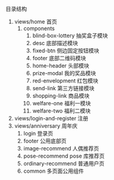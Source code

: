 目录结构
1. views/home 首页
   1. components
      1. blind-box-lottery 抽奖盒子模块
      2. desc 底部描述模块
      3. fixed-btn 侧边固定按钮模块
      4. footer 底部二维码模块
      5. home-header 头部模块
      6. prize-modal 我的奖品模块
      7. red-envelopment 红包模块
      8. send-link 第三方链接模块
      9. shopping-link 商品模块
      10. welfare-one 福利一模块
      11. welfare-two 福利二模块
2. views/login-and-register 注册
3. views/anniversary 周年庆
   1. login 登录页
   2. footer 公用底部页
   3. image-recommend 人偶推荐页
   4. pose-recommend pose 库推荐页
   5. ordinary-recommend 普通用户页
   6. common 多页面公用组件